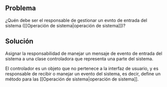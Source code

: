 ## Problema
¿Quén debe ser el responsable de gestionar un evnto de entrada del sistema ([[Operación de sistema|operación de sistema]])?

## Solución
Asignar la responsabilidad de manejar un mensaje de evento de entrada del sistema a una clase controladora que representa una parte del sistema.

El controlador es un objeto que no pertenece a la interfaz de usuario, y es responsable de recibir o manejar un evento del sistema, es decir, define un método para las [[Operación de sistema|operación de sistema]].